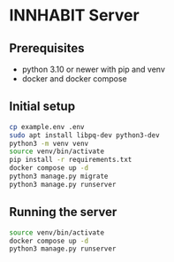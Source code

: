 # INNHABIT Server

## Prerequisites
* python 3.10 or newer with pip and venv
* docker and docker compose

## Initial setup
```sh
cp example.env .env
sudo apt install libpq-dev python3-dev
python3 -m venv venv
source venv/bin/activate
pip install -r requirements.txt
docker compose up -d
python3 manage.py migrate
python3 manage.py runserver
```

## Running the server
```sh
source venv/bin/activate
docker compose up -d
python3 manage.py runserver
```
